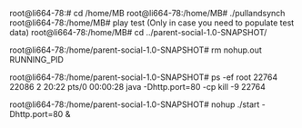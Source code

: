 root@li664-78:# cd /home/MB
root@li664-78:/home/MB# ./pullandsynch
root@li664-78:/home/MB# play test (Only in case you need to populate test data)
root@li664-78:/home/MB# cd ../parent-social-1.0-SNAPSHOT/

root@li664-78:/home/parent-social-1.0-SNAPSHOT#  rm nohup.out RUNNING_PID

root@li664-78:/home/parent-social-1.0-SNAPSHOT# ps -ef
root     22764 22086  2 20:22 pts/0    00:00:28 java -Dhttp.port=80 -cp 
kill -9 22764 


root@li664-78:/home/parent-social-1.0-SNAPSHOT# nohup  ./start -Dhttp.port=80 &




